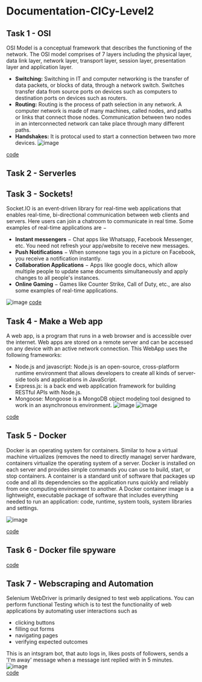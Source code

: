 # Documentation-ClCy-Level2
## Task 1 - OSI
OSI Model is a conceptual framework that describes the functioning of the network. 
The OSI model comprises of 7 layers including the physical layer, data link layer, network layer, transport layer, session layer, presentation layer and application layer.    
- **Switching:** Switching in IT and computer networking is the transfer of data packets, or blocks of data, through a network switch. Switches transfer data from source ports on devices such as computers to destination ports on devices such as routers.  
- **Routing:** Routing is the process of path selection in any network. A computer network is made of many machines, called nodes, and paths or links that connect those nodes. Communication between two nodes in an interconnected network can take place through many different paths.  
- **Handshakes:** It is protocal used to start a connection between two more devices.
![image](https://github.com/user-attachments/assets/e0f16e70-4ebd-48ef-9ad7-ad0715eafc39)

[code](https://github.com/vvvvvvss/OSI)

## Task 2 - Serverles



## Task 3 - Sockets!
Socket.IO is an event-driven library for real-time web applications that enables real-time, bi-directional communication between web clients and servers.
Here users can join a chatroom to communicate in real time. 
Some examples of real-time applications are − 
- **Instant messengers** − Chat apps like Whatsapp, Facebook Messenger, etc. You need not refresh your app/website to receive new messages.
- **Push Notifications** − When someone tags you in a picture on Facebook, you receive a notification instantly. 
- **Collaboration Applications** − Apps like google docs, which allow multiple people to update same documents simultaneously and apply changes to all people's instances. 
- **Online Gaming** − Games like Counter Strike, Call of Duty, etc., are also some examples of real-time applications.



![image](https://github.com/user-attachments/assets/bae21e44-6e66-4277-9b9f-449bd5d84ead)
[code](https://github.com/vvvvvvss/socket)

## Task 4 - Make a Web app
A web app, is a program that runs in a web browser and is accessible over the internet. 
Web apps are stored on a remote server and can be accessed on any device with an active network connection.
This WebApp uses the following frameworks:
- Node.js and javascript: Node.js is an open-source, cross-platform runtime environment that allows developers to create all kinds of server-side tools and applications in JavaScript. 
- Express.js: is a back end web application framework for building RESTful APIs with Node.js.
- Mongoose: Mongoose  is a MongoDB object modeling tool designed to work in an asynchronous environment.
![image](https://github.com/user-attachments/assets/81c0d719-aec7-4122-a56f-b33c434aa3f1)
![image](https://github.com/user-attachments/assets/28bceb88-9337-4729-8e69-0ea57a0e968b)

[code](https://github.com/vvvvvvss/webAppejs)

## Task 5 - Docker
Docker is an operating system for containers. 
Similar to how a virtual machine virtualizes (removes the need to directly manage) server hardware, containers virtualize the operating system of a server. 
Docker is installed on each server and provides simple commands you can use to build, start, or stop containers.
A container is a standard unit of software that packages up code and all its dependencies so the application runs quickly and reliably from one computing environment to another. 
A Docker container image is a lightweight, executable package of software that includes everything needed to run an application: code, runtime, system tools, system libraries and settings.

![image](https://github.com/user-attachments/assets/e278df72-2907-460c-b226-ae1e3bd7ab83)

[code](https://github.com/vvvvvvss/Docker)

## Task 6 - Docker file spyware

[code](https://github.com/vvvvvvss/spyware)

## Task 7 - Webscraping and Automation
Selenium WebDriver is primarily designed to test web applications. 
You can perform functional Testing which is to test the functionality of web applications by automating user interactions such as
- clicking buttons
- filling out forms
- navigating pages
- verifying expected outcomes
   
This is an intsgram bot, that auto logs in, likes posts of followers, sends a 'I'm away' message when a message isnt replied with in 5 minutes.  
![image](https://github.com/user-attachments/assets/30d99309-eb6c-42a8-b8a1-40f94db48625)  
[code](https://github.com/vvvvvvss/instabot)
